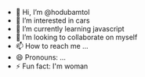 - 👋 Hi, I’m @hodubamtol
- 👀 I’m interested in cars
- 🌱 I’m currently learning javascript
- 💞️ I’m looking to collaborate on myself
- 📫 How to reach me ...
- 😄 Pronouns: ...
- ⚡ Fun fact: I'm woman

<!---
hodubamtol/hodubamtol is a ✨ special ✨ repository because its `README.md` (this file) appears on your GitHub profile.
You can click the Preview link to take a look at your changes.
--->
